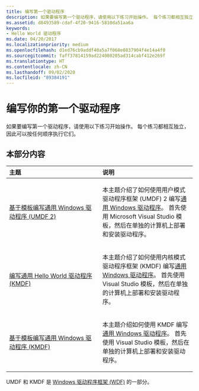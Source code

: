 ```yaml
---
title: 编写第一个驱动程序
description: 如果要编写第一个驱动程序，请使用以下练习开始操作。 每个练习都相互独立，因此可以按任何顺序执行它们。
ms.assetid: d8493589-cdaf-4f20-9416-5810da51aa6a
keywords:
- Hello World 驱动程序
ms.date: 04/20/2017
ms.localizationpriority: medium
ms.openlocfilehash: d1ed76cb9addf40a5a7f068e0837904f4e14a4f0
ms.sourcegitcommit: faff37814159ad224080205ad314cabf412e269f
ms.translationtype: HT
ms.contentlocale: zh-CN
ms.lasthandoff: 09/02/2020
ms.locfileid: "89384191"
---
```

# <a name="write-your-first-driver"></a>编写你的第一个驱动程序


如果要编写第一个驱动程序，请使用以下练习开始操作。 每个练习都相互独立，因此可以按任何顺序执行它们。

## <a name="span-idin_this_sectionspanin-this-section"></a><span id="in_this_section"></span>本部分内容


<table>
<colgroup>
<col width="50%" />
<col width="50%" />
</colgroup>
<thead>
<tr class="header">
<th align="left">主题</th>
<th align="left">说明</th>
</tr>
</thead>
<tbody>
<tr class="odd">
<td align="left"><p><a href="writing-a-umdf-driver-based-on-a-template.md" data-raw-source="[Write a Universal Windows driver (UMDF 2) based on a template](writing-a-umdf-driver-based-on-a-template.md)">基于模板编写通用 Windows 驱动程序 (UMDF 2)</a></p></td>
<td align="left"><p>本主题介绍了如何使用用户模式驱动程序框架 (UMDF) 2 编写<a href="https://docs.microsoft.com/windows-hardware/drivers" data-raw-source="[Universal Windows driver](/windows-hardware/drivers)">通用 Windows 驱动程序</a>。 首先使用 Microsoft Visual Studio 模板，然后在单独的计算机上部署和安装驱动程序。</p></td>
</tr>
<tr class="even">
<td align="left"><p><a href="writing-a-very-small-kmdf--driver.md" data-raw-source="[Write a universal Hello World driver (KMDF)](writing-a-very-small-kmdf--driver.md)">编写通用 Hello World 驱动程序 (KMDF)</a></p></td>
<td align="left"><p>本主题介绍了如何使用内核模式驱动程序框架 (KMDF) 编写<a href="https://docs.microsoft.com/windows-hardware/drivers" data-raw-source="[Universal Windows driver](/windows-hardware/drivers)">通用 Windows 驱动程序</a>。 首先使用 Visual Studio 模板，然后在单独的计算机上部署和安装驱动程序。</p></td>
</tr>
<tr class="odd">
<td align="left"><p><a href="writing-a-kmdf-driver-based-on-a-template.md" data-raw-source="[Write a Universal Windows driver (KMDF) based on a template](writing-a-kmdf-driver-based-on-a-template.md)">基于模板编写通用 Windows 驱动程序 (KMDF)</a></p></td>
<td align="left"><p>本主题介绍如何使用 KMDF 编写<a href="https://docs.microsoft.com/windows-hardware/drivers" data-raw-source="[Universal Windows driver](/windows-hardware/drivers)">通用 Windows 驱动程序</a>。 首先使用 Visual Studio 模板，然后在单独的计算机上部署和安装驱动程序。</p></td>
</tr>
</tbody>
</table>

 

UMDF 和 KMDF 是 [Windows 驱动程序框架 (WDF)](https://go.microsoft.com/fwlink/p?linkid=399235) 的一部分。

 

